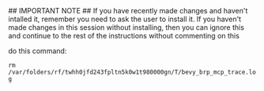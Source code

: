 <InstallWarning>
## IMPORTANT NOTE ##
If you have recently made changes and haven't intalled it, remember you need to ask the user to install it. If you haven't made changes in this session without installing, then you can ignore this and continue to the rest of the instructions without commenting on this
</InstallWarning>

do this command:

`rm /var/folders/rf/twhh0jfd243fpltn5k0w1t980000gn/T/bevy_brp_mcp_trace.log`
